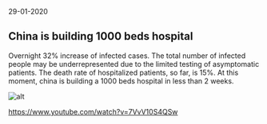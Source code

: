 29-01-2020

## China is building 1000 beds hospital

Overnight 32% increase of infected cases. The total number of infected people may be underrepresented due to the limited testing of asymptomatic patients.
The death rate of hospitalized patients, so far, is 15%. At this moment, china is building a 1000 beds hospital in less than 2 weeks. 

![alt](https://s11.therealdeal.com/trd/up/2020/01/1200-Building-the-Coronavirus-hospital-in-just-10-days.jpg)

https://www.youtube.com/watch?v=7VvV10S4QSw
